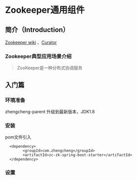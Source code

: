 # Zookeeper通用组件

## **简介**（Introduction）

[Zookeeper wiki](https://cwiki.apache.org/confluence/display/ZOOKEEPER/Index) 、[Curator](http://curator.apache.org)

### Zookeeper典型应用场景介绍

> ZooKeeper是一种分布式协调服务

## **入门篇**

### **环境准备**

zhengcheng-parent 升级到最新版本，JDK1.8

### **安装**

pom文件引入

```
  <dependency>
        <groupId>com.zhengcheng</groupId>
        <artifactId>zc-zk-spring-boot-starter</artifactId>
  </dependency>
```

### **设置**


